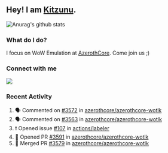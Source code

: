 ## Hey! I am [Kitzunu](https://Github.com/Kitzunu).

![Anurag's github stats](https://github-readme-stats.kitzunu.vercel.app/api?username=Kitzunu&show_icons=true)

### What do I do?

I focus on WoW Emulation at [AzerothCore](https://Github.com/AzerothCore). Come join us ;)

### Connect with me
[![](https://img.shields.io/badge/AzerothCore%20Discord-Connect%20with%20me!-green)](https://discord.com/invite/gkt4y2x)

### Recent Activity

<!--START_SECTION:activity-->
1. 🗣 Commented on [#3572](https://github.com/azerothcore/azerothcore-wotlk/issues/3572) in [azerothcore/azerothcore-wotlk](https://github.com/azerothcore/azerothcore-wotlk)
2. 🗣 Commented on [#3563](https://github.com/azerothcore/azerothcore-wotlk/issues/3563) in [azerothcore/azerothcore-wotlk](https://github.com/azerothcore/azerothcore-wotlk)
3. ❗️ Opened issue [#107](https://github.com/actions/labeler/issues/107) in [actions/labeler](https://github.com/actions/labeler)
4. 💪 Opened PR [#3591](https://github.com/azerothcore/azerothcore-wotlk/pull/3591) in [azerothcore/azerothcore-wotlk](https://github.com/azerothcore/azerothcore-wotlk)
5. 🎉 Merged PR [#3579](https://github.com/azerothcore/azerothcore-wotlk/pull/3579) in [azerothcore/azerothcore-wotlk](https://github.com/azerothcore/azerothcore-wotlk)
<!--END_SECTION:activity-->
